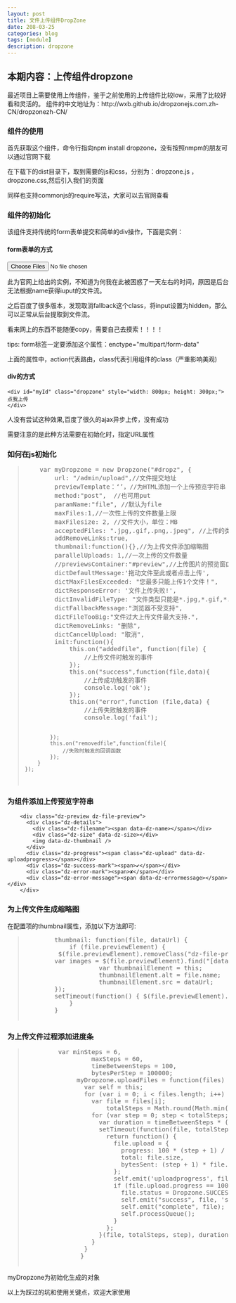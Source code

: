 ```yaml
---
layout: post
title: 文件上传组件DropZone
date: 208-03-25
categories: blog
tags: [module]
description: dropzone
---
```

<h2>本期内容：上传组件dropzone</h2>
<p>
	最近项目上需要使用上传组件，鉴于之前使用的上传组件比较low，采用了比较好看和灵活的。
	组件的中文地址为：http://wxb.github.io/dropzonejs.com.zh-CN/dropzonezh-CN/
</p>
<h3>组件的使用</h3>
<p>首先获取这个组件，命令行指向npm install dropzone，没有按照nmpm的朋友可以通过官网下载</p>
<p>在下载下的dist目录下，取到需要的js和css，分别为：dropzone.js ，dropzone.css,然后引入我们的页面 </p>
<p>同样也支持commonjs的require写法，大家可以去官网查看</p>
<h3>组件的初始化</h3>
<p>该组件支持传统的form表单提交和简单的div操作，下面是实例：</p>

<h4>form表单的方式</h4>
	<form action="/file-upload" class="dropzone">
	  <div class="fallback">
	    <input name="file" type="file" multiple />
	  </div>
	</form>
<p>此为官网上给出的实例，不知道为何我在此被困惑了一天左右的时间，原因是后台无法根据name获得iuput的文件流。</p>
<p>之后百度了很多版本，发现取消fallback这个class，将input设置为hidden，那么可以正常从后台提取到文件流。</p>
<p>看来网上的东西不能随便copy，需要自己去摸索！！！！</p>
<p>tips:
	form标签一定要添加这个属性：enctype="multipart/form-data"
</p>
<p>上面的属性中，action代表路由，class代表引用组件的class（严重影响美观)</p>

<h4>div的方式</h4>

	<div id="myId" class="dropzone" style="width: 800px; height: 300px;">点我上传
	</div>
<p>	人没有尝试这种效果,百度了很久的ajax异步上传，没有成功</p>

<p>需要注意的是此种方法需要在初始化时，指定URL属性</p>
</blockquote>
<h3>如何在js初始化</h3>
<p>
<blockquote>
	<pre>
	var myDropzone = new Dropzone("#dropz", {
        url: "/admin/upload",//文件提交地址
        previewTemplate：‘’，//为HTML添加一个上传预览字符串
        method:"post",  //也可用put
        paramName:"file", //默认为file
        maxFiles:1,//一次性上传的文件数量上限
        maxFilesize: 2, //文件大小，单位：MB
        acceptedFiles: ".jpg,.gif,.png,.jpeg", //上传的类型
        addRemoveLinks:true,
        thumbnail:function(){},//为上传文件添加缩略图
        parallelUploads: 1,//一次上传的文件数量
        //previewsContainer:"#preview",//上传图片的预览窗口
        dictDefaultMessage:'拖动文件至此或者点击上传',
        dictMaxFilesExceeded: "您最多只能上传1个文件！",
        dictResponseError: '文件上传失败!',
        dictInvalidFileType: "文件类型只能是*.jpg,*.gif,*.png,*.jpeg。",
        dictFallbackMessage:"浏览器不受支持",
        dictFileTooBig:"文件过大上传文件最大支持.",
        dictRemoveLinks: "删除",
        dictCancelUpload: "取消",
        init:function(){
            this.on("addedfile", function(file) {
                //上传文件时触发的事件
            });
            this.on("success",function(file,data){
                //上传成功触发的事件
                console.log('ok');
            });
            this.on("error",function (file,data) {
                //上传失败触发的事件
                console.log('fail');
                
            });
            this.on("removedfile",function(file){
                //失败时触发的回调函数
            });
        }
    });
</pre>
</blockquote>
</p>
<h3>为组件添加上传预览字符串</h3>

		<div class="dz-preview dz-file-preview">
		  <div class="dz-details">
		    <div class="dz-filename"><span data-dz-name></span></div>
		    <div class="dz-size" data-dz-size></div>
		    <img data-dz-thumbnail />
		  </div>
		  <div class="dz-progress"><span class="dz-upload" data-dz-uploadprogress></span></div>
		  <div class="dz-success-mark"><span>✔</span></div>
		  <div class="dz-error-mark"><span>✘</span></div>
		  <div class="dz-error-message"><span data-dz-errormessage></span></div>
		</div>
		
<h3>为上传文件生成缩略图</h3>
<p>
	在配置项的thumbnail属性，添加以下方法即可:
	<blockquote>
		<pre>
		thumbnail: function(file, dataUrl) {
		 	if (file.previewElement) {
		 $(file.previewElement).removeClass("dz-file-preview");
		var images = $(file.previewElement).find("[data-dz-thumbnail]").each(function() {
					var thumbnailElement = this;
					thumbnailElement.alt = file.name;
					thumbnailElement.src = dataUrl;
		});
		setTimeout(function() { $(file.previewElement).addClass("dz-image-preview"); }, 1);
		    }
		}
			</pre>
	</blockquote>
</p>
<h3>为上传文件过程添加进度条</h3>
<p>
	<blockquote>
		<pre>
		 var minSteps = 6,
			      maxSteps = 60,
			      timeBetweenSteps = 100,
			      bytesPerStep = 100000;
			  myDropzone.uploadFiles = function(files) {
			    var self = this;
			    for (var i = 0; i < files.length; i++) {
			      var file = files[i];
			          totalSteps = Math.round(Math.min(maxSteps, Math.max(minSteps, file.size / bytesPerStep)));
			      for (var step = 0; step < totalSteps; step++) {
			        var duration = timeBetweenSteps * (step + 1);
			        setTimeout(function(file, totalSteps, step) {
			          return function() {
			            file.upload = {
			              progress: 100 * (step + 1) / totalSteps,
			              total: file.size,
			              bytesSent: (step + 1) * file.size / totalSteps
			            };
			            self.emit('uploadprogress', file, file.upload.progress, file.upload.bytesSent);
			            if (file.upload.progress == 100) {
			              file.status = Dropzone.SUCCESS;
			              self.emit("success", file, 'success', null);
			              self.emit("complete", file);
			              self.processQueue();
			            }
			          };
			        }(file, totalSteps, step), duration);
			      }
			    }
			   }
			  </pre>
	</blockquote>
	myDropzone为初始化生成的对象
</p>
<p>以上为踩过的坑和使用关键点，欢迎大家使用</p>